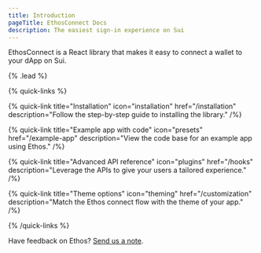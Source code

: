 ```yaml
---
title: Introduction
pageTitle: EthosConnect Docs
description: The easiest sign-in experience on Sui
---
```


EthosConnect is a React library that makes it easy to connect a wallet to your dApp on Sui.

{% .lead %}

{% quick-links %}

{% quick-link title="Installation" icon="installation" href="/installation" description="Follow the step-by-step guide to installing the library." /%}

{% quick-link title="Example app with code" icon="presets" href="/example-app" description="View the code base for an example app using Ethos." /%}

{% quick-link title="Advanced API reference" icon="plugins" href="/hooks" description="Leverage the APIs to give your users a tailored experience." /%}

{% quick-link title="Theme options" icon="theming" href="/customization" description="Match the Ethos connect flow with the theme of your app." /%}

{% /quick-links %}

Have feedback on Ethos? [Send us a note](mailto:support@ethoswallet.xyz).
